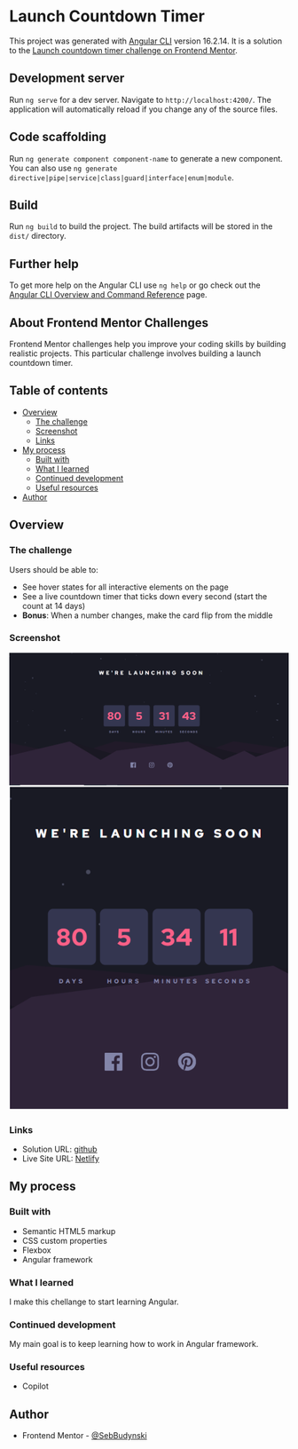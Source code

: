 # Launch Countdown Timer

This project was generated with [Angular CLI](https://github.com/angular/angular-cli) version 16.2.14. It is a solution to the [Launch countdown timer challenge on Frontend Mentor](https://www.frontendmentor.io/challenges/launch-countdown-timer-N0XkGfyz-).

## Development server

Run `ng serve` for a dev server. Navigate to `http://localhost:4200/`. The application will automatically reload if you change any of the source files.

## Code scaffolding

Run `ng generate component component-name` to generate a new component. You can also use `ng generate directive|pipe|service|class|guard|interface|enum|module`.

## Build

Run `ng build` to build the project. The build artifacts will be stored in the `dist/` directory.

## Further help

To get more help on the Angular CLI use `ng help` or go check out the [Angular CLI Overview and Command Reference](https://angular.io/cli) page.

## About Frontend Mentor Challenges

Frontend Mentor challenges help you improve your coding skills by building realistic projects. This particular challenge involves building a launch countdown timer.

## Table of contents

- [Overview](#overview)
  - [The challenge](#the-challenge)
  - [Screenshot](#screenshot)
  - [Links](#links)
- [My process](#my-process)
  - [Built with](#built-with)
  - [What I learned](#what-i-learned)
  - [Continued development](#continued-development)
  - [Useful resources](#useful-resources)
- [Author](#author)

## Overview

### The challenge

Users should be able to:

- See hover states for all interactive elements on the page
- See a live countdown timer that ticks down every second (start the count at 14 days)
- **Bonus**: When a number changes, make the card flip from the middle

### Screenshot

![Desktop-view](src/assets/images/desktop-view.png)
![Mobile-view](src/assets/images/mobile-view.png)



### Links

- Solution URL: [github](https://github.com/SebBudynski/LaunchCountdown)
- Live Site URL: [Netlify](https://launch-countdown-sebastian.netlify.app)

## My process

### Built with

- Semantic HTML5 markup
- CSS custom properties
- Flexbox
- Angular framework


### What I learned

I make this chellange to start learning Angular.

### Continued development

My main goal is to keep learning how to work in Angular framework.

### Useful resources

- Copilot

## Author

- Frontend Mentor - [@SebBudynski](https://www.frontendmentor.io/profile/SebBudynski)



